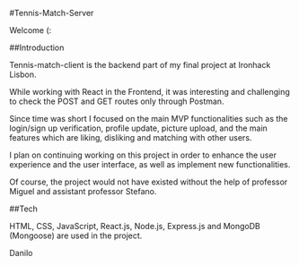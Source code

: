 #Tennis-Match-Server

Welcome (:

##Introduction

Tennis-match-client is the backend part of my final project at Ironhack Lisbon. 

While working with React in the Frontend, it was interesting and challenging to check the POST and GET routes only through Postman.

Since time was short I focused on the main MVP functionalities such as the login/sign up verification, profile update, picture upload, and the main features which are liking, disliking and matching with other users. 

I plan on continuing working on this project in order to enhance the user experience and the user interface, as well as implement new functionalities. 

Of course, the project would not have existed without the help of professor Miguel and assistant professor Stefano. 

##Tech

HTML, CSS, JavaScript, React.js, Node.js, Express.js and MongoDB (Mongoose) are used in the project.

Danilo
